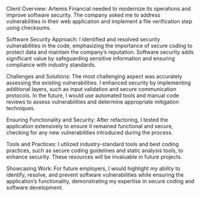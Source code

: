 Client Overview:
Artemis Financial needed to modernize its operations and improve software security. The company asked me to address vulnerabilities in their web application and implement a file verification step using checksums.

Software Security Approach:
I identified and resolved security vulnerabilities in the code, emphasizing the importance of secure coding to protect data and maintain the company’s reputation. Software security adds significant value by safeguarding sensitive information and ensuring compliance with industry standards.

Challenges and Solutions:
The most challenging aspect was accurately assessing the existing vulnerabilities. I enhanced security by implementing additional layers, such as input validation and secure communication protocols. In the future, I would use automated tools and manual code reviews to assess vulnerabilities and determine appropriate mitigation techniques.

Ensuring Functionality and Security:
After refactoring, I tested the application extensively to ensure it remained functional and secure, checking for any new vulnerabilities introduced during the process.

Tools and Practices:
I utilized industry-standard tools and best coding practices, such as secure coding guidelines and static analysis tools, to enhance security. These resources will be invaluable in future projects.

Showcasing Work:
For future employers, I would highlight my ability to identify, resolve, and prevent software vulnerabilities while ensuring the application’s functionality, demonstrating my expertise in secure coding and software development.
